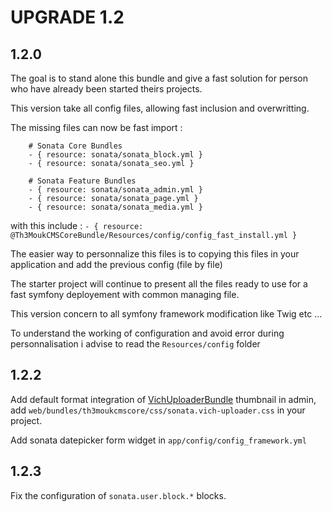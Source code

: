 UPGRADE 1.2
===============

## 1.2.0

The goal is to stand alone this bundle and give a fast solution for person who have already been started theirs projects.

This version take all config files, allowing fast inclusion and overwritting.

The missing files can now be fast import : 

```
    # Sonata Core Bundles
    - { resource: sonata/sonata_block.yml }
    - { resource: sonata/sonata_seo.yml }

    # Sonata Feature Bundles
    - { resource: sonata/sonata_admin.yml }
    - { resource: sonata/sonata_page.yml }
    - { resource: sonata/sonata_media.yml }
```

with this include : `- { resource: @Th3MoukCMSCoreBundle/Resources/config/config_fast_install.yml }`

The easier way to personnalize this files is to copying this files in your application and add the previous config (file by file)

The starter project will continue to present all the files ready to use for a fast symfony deployement with common managing file.

This version concern to all symfony framework modification like Twig etc ...

To understand the working of configuration and avoid error during personnalisation i advise to read the `Resources/config` folder

## 1.2.2

Add default format integration of [VichUploaderBundle](https://github.com/dustin10/VichUploaderBundle) thumbnail in admin, add `web/bundles/th3moukcmscore/css/sonata.vich-uploader.css` in your project.

Add sonata datepicker form widget in `app/config/config_framework.yml`

## 1.2.3

Fix the configuration of `sonata.user.block.*` blocks.
